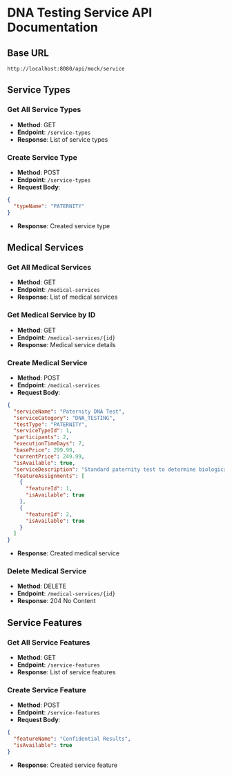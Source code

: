 # DNA Testing Service API Documentation

## Base URL

```
http://localhost:8080/api/mock/service
```

## Service Types

### Get All Service Types

- **Method**: GET
- **Endpoint**: `/service-types`
- **Response**: List of service types

### Create Service Type

- **Method**: POST
- **Endpoint**: `/service-types`
- **Request Body**:

```json
{
  "typeName": "PATERNITY"
}
```

- **Response**: Created service type

## Medical Services

### Get All Medical Services

- **Method**: GET
- **Endpoint**: `/medical-services`
- **Response**: List of medical services

### Get Medical Service by ID

- **Method**: GET
- **Endpoint**: `/medical-services/{id}`
- **Response**: Medical service details

### Create Medical Service

- **Method**: POST
- **Endpoint**: `/medical-services`
- **Request Body**:

```json
{
  "serviceName": "Paternity DNA Test",
  "serviceCategory": "DNA_TESTING",
  "testType": "PATERNITY",
  "serviceTypeId": 1,
  "participants": 2,
  "executionTimeDays": 7,
  "basePrice": 299.99,
  "currentPrice": 249.99,
  "isAvailable": true,
  "serviceDescription": "Standard paternity test to determine biological father",
  "featureAssignments": [
    {
      "featureId": 1,
      "isAvailable": true
    },
    {
      "featureId": 2,
      "isAvailable": true
    }
  ]
}
```

- **Response**: Created medical service

### Delete Medical Service

- **Method**: DELETE
- **Endpoint**: `/medical-services/{id}`
- **Response**: 204 No Content

## Service Features

### Get All Service Features

- **Method**: GET
- **Endpoint**: `/service-features`
- **Response**: List of service features

### Create Service Feature

- **Method**: POST
- **Endpoint**: `/service-features`
- **Request Body**:

```json
{
  "featureName": "Confidential Results",
  "isAvailable": true
}
```

- **Response**: Created service feature
